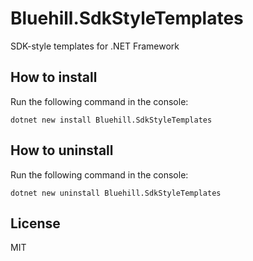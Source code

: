 # Bluehill.SdkStyleTemplates
SDK-style templates for .NET Framework

## How to install
Run the following command in the console:

```
dotnet new install Bluehill.SdkStyleTemplates
```

## How to uninstall
Run the following command in the console:

```
dotnet new uninstall Bluehill.SdkStyleTemplates
```

## License
MIT
